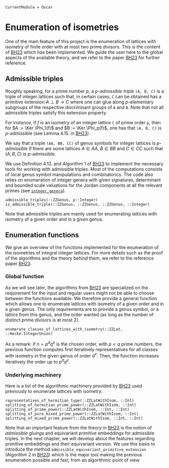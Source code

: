 ```@meta
CurrentModule = Oscar
```

# Enumeration of isometries

One of the main feature of this project is the enumeration of lattices with
isometry of finite order with at most two prime divisors. This is the content
of [BH23](@cite) which has been implemented. We guide the user here to the global
aspects of the available theory, and we refer to the paper [BH23](@cite) for further
reference.

## Admissible triples

Roughly speaking, for a prime number $p$, a *$p$-admissible triple* `(A, B, C)`
is a triple of integer lattices such that, in certain cases, `C` can be obtained
has a primitive extension $A \perp B \to C$ where one can glue along
$p$-elementary subgroups of the respective discriminant groups of `A` and `B`.
Note that not all admissible triples satisfy this extension property.

For instance, if $f$ is an isometry of an integer lattice `C` of prime order
`p`, then for $A := \Ker \Phi_1(f)$ and $B := \Ker \Phi_p(f)$, one has that
`(A, B, C)` is $p$-admissible (see Lemma 4.15. in [BH23](@cite)).

We say that a triple `(AA, BB, CC)` of genus symbols for integer lattices is
*$p$-admissible* if there are some lattices $A \in AA$, $B \in BB$ and
$C \in CC$ such that $(A, B, C)$ is $p$-admissible.

We use Definition 4.13. and Algorithm 1 of [BH23](@cite) to implement the necessary
tools for working with admissible triples. Most of the computations consists of
local genus symbol manipulations and combinatorics. The code also relies on
enumeration of integer genera with given signatures, determinant and bounded
scale valuations for the Jordan components at all the relevant primes (see
[`integer_genera`](@ref)).

```@docs
admissible_triples(::ZZGenus, p::Integer)
is_admissible_triple(::ZZGenus, ::ZZGenus, ::ZZGenus, ::Integer)
```

Note that admissible triples are mainly used for enumerating lattices with
isometry of a given order and in a given genus.

## Enumeration functions

We give an overview of the functions implemented for the enumeration of the
isometries of integral integer lattices. For more details such as the proof of
the algorithms and the theory behind them, we refer to the reference paper
[BH23](@cite).

### Global function

As we will see later, the algorithms from [BH23](@cite) are specialized on the
requirement for the input and regular users might not be able to choose between
the functions available. We therefore provide a general function which
allows one to enumerate lattices with isometry of a given order and in a given
genus. The only requirements are to provide a genus symbol, or a lattice from
this genus, and the order wanted (as long as the number of distinct prime
divisors is at most 2).

```@docs
enumerate_classes_of_lattices_with_isometry(::ZZLat, ::Hecke.IntegerUnion)
```

As a remark: if $n = p^dq^e$ is the chosen order, with $p < q$ prime numbers,
the previous function computes first iteratively representatives for all classes
with isometry in the given genus of order $q^e$. Then, the function increases
iteratively the order up to $p^dq^e$.

### Underlying machinery

Here is a list of the algorithmic machinery provided by [BH23](@cite) used
previously to enumerate lattices with isometry:

```@docs
representatives_of_hermitian_type(::ZZLatWithIsom, ::Int)
splitting_of_hermitian_prime_power(::ZZLatWithIsom, ::Int)
splitting_of_prime_power(::ZZLatWithIsom, ::Int, ::Int)
splitting_of_pure_mixed_prime_power(::ZZLatWithIsom, ::Int)
splitting_of_mixed_prime_power(::ZZLatWithIsom, ::Int, ::Int)
```

Note that an important feature from the theory in [BH23](@cite) is the notion of
*admissible gluings* and equivariant primitive embeddings for admissible triples.
In the next chapter, we will develop about the features regarding primitive
embeddings and their equivariant version. We use this basis to introduce the
method `admissible_equivariant_primitive_extension` (Algorithm 2 in
[BH23](@cite)) which is the major tool making the previous enumeration
possible and fast, from an algorithmic point of view.

